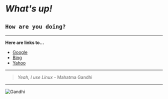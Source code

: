 # *What's up!*
## `How are you doing?`
---
**Here are links to...**
- [Google](https://www.google.com)
- [Bing](https://www.bing.com)
- [Yahoo](https://www.yahoo.com)

---
> *Yeah, I use Linux* - Mahatma Gandhi
---
![Gandhi](https://upload.wikimedia.org/wikipedia/commons/thumb/d/d1/Portrait_Gandhi.jpg/682px-Portrait_Gandhi.jpg)

